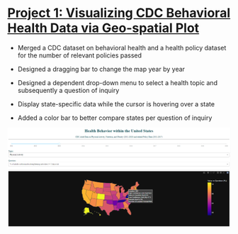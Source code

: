 # [Project 1: Visualizing CDC Behavioral Health Data via Geo-spatial Plot](https://github.com/GoldEXPerience0/CDC_BehaviorPolicy_GeoPlot/blob/main/CDC%20Health%20Behavior%20Geo.ipynb)  

* Merged a CDC dataset on behavioral health and a health policy dataset for the number of relevant policies passed

* Designed a dragging bar to change the map year by year

* Designed a dependent drop-down menu to select a health topic and subsequently a question of inquiry 

* Display state-specific data while the cursor is hovering over a state 

* Added a color bar to better compare states per question of inquiry

![](/images/CDCmap.png)
